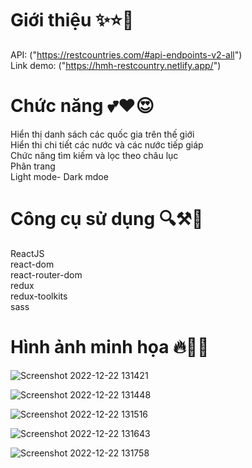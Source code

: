 # Giới thiệu ✨⭐🌟

API: ("https://restcountries.com/#api-endpoints-v2-all") <br>
Link demo: ("https://hmh-restcountry.netlify.app/") <br>

# Chức năng 💕❤️😍

Hiển thị danh sách các quốc gia trên thế giới <br>
Hiển thi chi tiết các nước và các nước tiếp giáp<br>
Chức năng tìm kiếm và lọc theo châu lục <br>
Phân trang <br>
Light mode- Dark mdoe<br>

# Công cụ sử dụng 🔍⚒️🍰
ReactJS <br>
react-dom <br>
react-router-dom <br>
redux <br> 
redux-toolkits <br> 
sass <br>


# Hình ảnh minh họa 🔥💪😎

![Screenshot 2022-12-22 131421](https://user-images.githubusercontent.com/67829285/209069523-e0c293f3-a9bd-4d6a-9bfb-2aa3e5265c4e.png) <br>


![Screenshot 2022-12-22 131448](https://user-images.githubusercontent.com/67829285/209069580-c6835930-3426-4a30-a13e-58ef33b8386a.png) <br>


![Screenshot 2022-12-22 131516](https://user-images.githubusercontent.com/67829285/209069644-72400234-56c9-49fc-8b2b-377115d3c365.png) <br>


![Screenshot 2022-12-22 131643](https://user-images.githubusercontent.com/67829285/209069702-c9b95696-c907-455f-8707-1127b0b0abb4.png) <br>


![Screenshot 2022-12-22 131758](https://user-images.githubusercontent.com/67829285/209069882-f92ee513-e45b-4ea0-b139-214e1496feb6.png)
